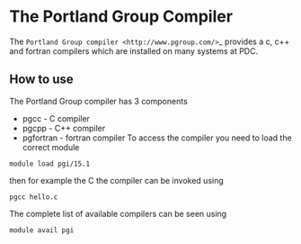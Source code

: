 
# The Portland Group Compiler
The `Portland Group compiler <http://www.pgroup.com/>`_ provides a c, c++ and fortran compilers which are installed on many systems at PDC.


## How to use

The Portland Group compiler has 3 components
- pgcc - C compiler
- pgcpp - C++ compiler
- pgfortran - fortran compiler
To access the compiler you need to load the correct module
```
module load pgi/15.1
```
then for example the C the compiler can be invoked using
```
pgcc hello.c
```
The complete list of available compilers can be seen using
```
module avail pgi

```
